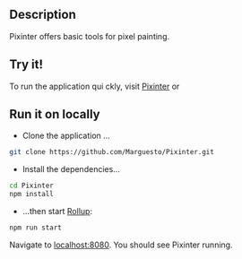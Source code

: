 ## Description
Pixinter offers basic tools for pixel painting.

## Try it!
To run the application qui ckly, visit [Pixinter](https://pixinter.vercel.app/)  or
## Run it on locally

- Clone the application ... 
```bash
git clone https://github.com/Marguesto/Pixinter.git
```
- Install the dependencies...

```bash
cd Pixinter
npm install
```
- ...then start [Rollup](https://rollupjs.org):

```bash
npm run start
```
Navigate to [localhost:8080](http://localhost:8080). You should see Pixinter running. 
